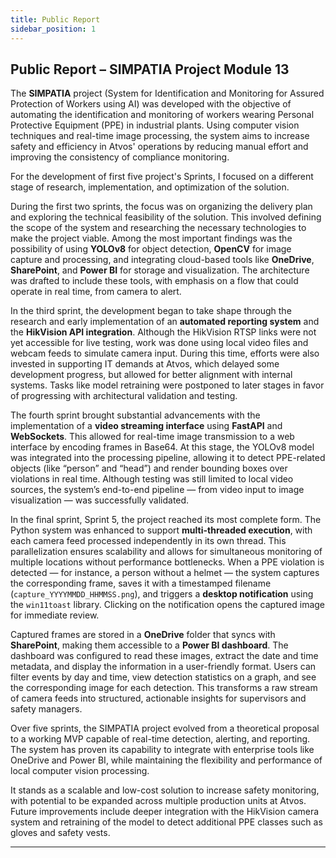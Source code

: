 ```yaml
---
title: Public Report
sidebar_position: 1
---
```


## Public Report – SIMPATIA Project Module 13

The **SIMPATIA** project (System for Identification and Monitoring for Assured Protection of Workers using AI) was developed with the objective of automating the identification and monitoring of workers wearing Personal Protective Equipment (PPE) in industrial plants. Using computer vision techniques and real-time image processing, the system aims to increase safety and efficiency in Atvos' operations by reducing manual effort and improving the consistency of compliance monitoring.

For the development of first five project's Sprints, I focused on a different stage of research, implementation, and optimization of the solution.

During the first two sprints, the focus was on organizing the delivery plan and exploring the technical feasibility of the solution. This involved defining the scope of the system and researching the necessary technologies to make the project viable. Among the most important findings was the possibility of using **YOLOv8** for object detection, **OpenCV** for image capture and processing, and integrating cloud-based tools like **OneDrive**, **SharePoint**, and **Power BI** for storage and visualization. The architecture was drafted to include these tools, with emphasis on a flow that could operate in real time, from camera to alert.

In the third sprint, the development began to take shape through the research and early implementation of an **automated reporting system** and the **HikVision API integration**. Although the HikVision RTSP links were not yet accessible for live testing, work was done using local video files and webcam feeds to simulate camera input. During this time, efforts were also invested in supporting IT demands at Atvos, which delayed some development progress, but allowed for better alignment with internal systems. Tasks like model retraining were postponed to later stages in favor of progressing with architectural validation and testing.

The fourth sprint brought substantial advancements with the implementation of a **video streaming interface** using **FastAPI** and **WebSockets**. This allowed for real-time image transmission to a web interface by encoding frames in Base64. At this stage, the YOLOv8 model was integrated into the processing pipeline, allowing it to detect PPE-related objects (like “person” and “head”) and render bounding boxes over violations in real time. Although testing was still limited to local video sources, the system’s end-to-end pipeline — from video input to image visualization — was successfully validated.

In the final sprint, Sprint 5, the project reached its most complete form. The Python system was enhanced to support **multi-threaded execution**, with each camera feed processed independently in its own thread. This parallelization ensures scalability and allows for simultaneous monitoring of multiple locations without performance bottlenecks. When a PPE violation is detected — for instance, a person without a helmet — the system captures the corresponding frame, saves it with a timestamped filename (`capture_YYYYMMDD_HHMMSS.png`), and triggers a **desktop notification** using the `win11toast` library. Clicking on the notification opens the captured image for immediate review.

Captured frames are stored in a **OneDrive** folder that syncs with **SharePoint**, making them accessible to a **Power BI dashboard**. The dashboard was configured to read these images, extract the date and time metadata, and display the information in a user-friendly format. Users can filter events by day and time, view detection statistics on a graph, and see the corresponding image for each detection. This transforms a raw stream of camera feeds into structured, actionable insights for supervisors and safety managers.

Over five sprints, the SIMPATIA project evolved from a theoretical proposal to a working MVP capable of real-time detection, alerting, and reporting. The system has proven its capability to integrate with enterprise tools like OneDrive and Power BI, while maintaining the flexibility and performance of local computer vision processing.

It stands as a scalable and low-cost solution to increase safety monitoring, with potential to be expanded across multiple production units at Atvos. Future improvements include deeper integration with the HikVision camera system and retraining of the model to detect additional PPE classes such as gloves and safety vests.

---